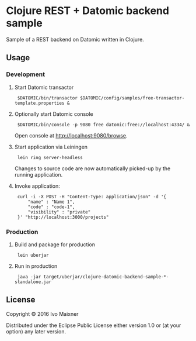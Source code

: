# Clojure REST + Datomic backend sample

Sample of a REST backend on Datomic written in Clojure.

## Usage

### Development

1. Start Datomic transactor

		$DATOMIC/bin/transactor $DATOMIC/config/samples/free-transactor-template.properties &

2. Optionally start Datomic console

		$DATOMIC/bin/console -p 9080 free datomic:free://localhost:4334/ &

	Open console at [http://localhost:9080/browse](http://localhost:9080/browse).

3. Start application via Leiningen

		lein ring server-headless

	Changes to source code are now automatically picked-up by the running application.

4. Invoke application:

		curl -i -X POST -H "Content-Type: application/json" -d '{
		    "name" : "Name 1",
		    "code" : "code-1",
		    "visibility" : "private"
		}' "http://localhost:3000/projects"

### Production

1. Build and package for production

		lein uberjar

2. Run in production

		java -jar target/uberjar/clojure-datomic-backend-sample-*-standalone.jar

## License

Copyright © 2016 Ivo Maixner

Distributed under the Eclipse Public License either version 1.0 or (at
your option) any later version.
